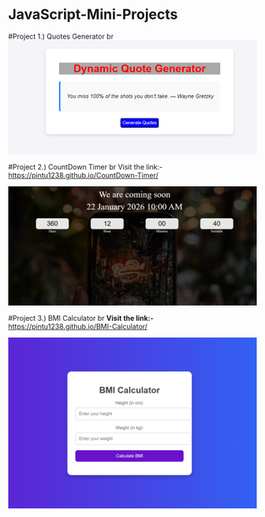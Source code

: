 # JavaScript-Mini-Projects

#Project 1.) Quotes Generator
br
![Preview Image](quotes_generator.png)


#Project 2.) CountDown Timer
br
Visit the link:- https://pintu1238.github.io/CountDown-Timer/

![Preview Image](Countdowntimer.png)


#Project 3.) BMI Calculator
br
**Visit the link:-** https://pintu1238.github.io/BMI-Calculator/

![Preview Image](BMI_Calculator.png)



